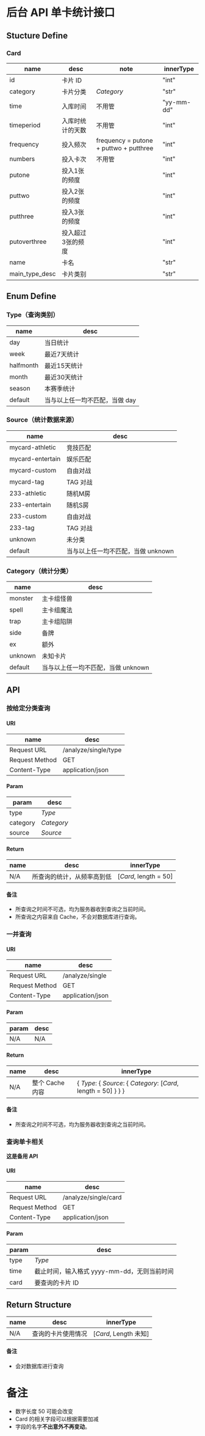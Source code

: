 # 后台 API 单卡统计接口

## Stucture Define
### Card
name | desc | note | innerType
---|---|---|---
id | 卡片 ID ||"int"
category | 卡片分类 | *Category* | "str"
time | 入库时间 | 不用管 | "yy-mm-dd"
timeperiod | 入库时统计的天数 | 不用管 | "int"
frequency | 投入频次 | frequency = putone + puttwo + putthree | "int"
numbers | 投入卡次 | 不用管 | "int"
putone | 投入1张的频度 | | "int"
puttwo | 投入2张的频度 | | "int"
putthree | 投入3张的频度 | | "int"
putoverthree|投入超过3张的频度| | "int"
name | 卡名 | | "str"
main_type_desc | 卡片类别 | | "str"

## Enum Define
### Type（查询类别）
name | desc
---|---
day | 当日统计
week | 最近7天统计
halfmonth | 最近15天统计
month | 最近30天统计
season | 本赛季统计
default | 当与以上任一均不匹配，当做 day

### Source（统计数据来源）
name | desc
---|---
mycard-athletic|竞技匹配
mycard-entertain|娱乐匹配
mycard-custom|自由对战
mycard-tag|TAG 对战
233-athletic|随机M房
233-entertain|随机S房
233-custom|自由对战
233-tag|TAG 对战
unknown | 未分类
default | 当与以上任一均不匹配，当做 unknown

### Category（统计分类）
name | desc
---|---
monster | 主卡组怪兽
spell | 主卡组魔法
trap | 主卡组陷阱
side | 备牌
ex | 额外
unknown | 未知卡片
default | 当与以上任一均不匹配，当做 unknown

## API

### 按给定分类查询
#### URI
name | desc
---|---
Request URL | /analyze/single/type
Request Method | GET
Content-Type | application/json 

#### Param
param | desc
---|---
type | *Type*
category | *Category*
source | *Source*

#### Return
name | desc | innerType
---|---|---
N/A|所查询的统计，从频率高到低|[*Card*, length = 50]

#### 备注
+ 所查询之时间不可选，均为服务器收到查询之当前时间。
+ 所查询之内容来自 Cache，不会对数据库进行查询。

### 一并查询
#### URI
name | desc
---|---
Request URL | /analyze/single
Request Method | GET
Content-Type | application/json

#### Param
param | desc
---|---
N/A | N/A

#### Return
name | desc | innerType
--- | --- | ---
N/A | 整个 Cache 内容 | { *Type*: { *Source*: { *Category*: [*Card*, length = 50] } } }

#### 备注
+ 所查询之时间不可选，均为服务器收到查询之当前时间。

### 查询单卡相关
**这是备用 API**
#### URI
name | desc
---|---
Request URL | /analyze/single/card
Request Method | GET
Content-Type | application/json

#### Param
param | desc
---|---
type | *Type*
time | 截止时间，输入格式 yyyy-mm-dd，无则当前时间
card | 要查询的卡片 ID

## Return Structure
name | desc | innerType
---|---|---
N/A|查询的卡片使用情况|[*Card*, Length 未知]

#### 备注
+ 会对数据库进行查询

# 备注
+ 数字长度 50 可能会改变
+ Card 的相关字段可以根据需要加减
+ 字段的名字**不出意外不再变动**。